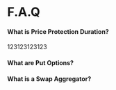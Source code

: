 # F.A.Q

#### What is Price Protection Duration?

123123123123

#### What are Put Options?

#### What is a Swap Aggregator?

####
